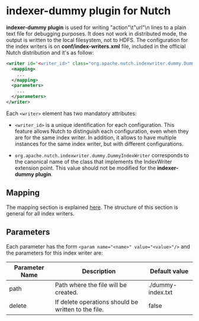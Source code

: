 indexer-dummy plugin for Nutch 
==============================

**indexer-dummy plugin** is used for writing "action"\t"url"\n lines to a plain text file for debugging purposes. It does not work in distributed mode, the output is written to the local filesystem, not to HDFS. The configuration for the index writers is on **conf/index-writers.xml** file, included in the official Nutch distribution and it's as follow:

```xml
<writer id="<writer_id>" class="org.apache.nutch.indexwriter.dummy.DummyIndexWriter">
  <mapping>
    ...
  </mapping>
  <parameters>
    ...
  </parameters>   
</writer>
```

Each `<writer>` element has two mandatory attributes:

* `<writer_id>` is a unique identification for each configuration. This feature allows Nutch to distinguish each configuration, even when they are for the same index writer. In addition, it allows to have multiple instances for the same index writer, but with different configurations.

* `org.apache.nutch.indexwriter.dummy.DummyIndexWriter` corresponds to the canonical name of the class that implements the IndexWriter extension point. This value should not be modified for the **indexer-dummy plugin**.

## Mapping

The mapping section is explained [here](https://wiki.apache.org/nutch/IndexWriters#Mapping_section). The structure of this section is general for all index writers.

## Parameters

Each parameter has the form `<param name="<name>" value="<value>"/>` and the parameters for this index writer are:

Parameter Name | Description | Default value
--|--|--
 path | Path where the file will be created. | ./dummy-index.txt
 delete | If delete operations should be written to the file. | false